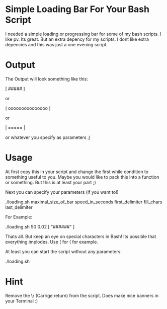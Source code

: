 Simple Loading Bar For Your Bash Script
=======================================

I needed a simple loading or progressing bar for some of my bash scripts. I like
pv. Its great. But an extra depency for my scripts. I dont like extra depencies
and this was just a one evening script. 


Output
=====

The Output will look something like this:

  [            #####       ]

or

  (  ooooooooooooooo                   )

or 

  |                      =====  |

or whatever you specify as parameters ;) 

Usage
=====

At first copy this in your script and change the first while condition to
something useful to you. Maybe you would like to pack this into a function or
something. But this is at least your part ;) 

Next you can specify your parameters (if you want to!)

  ./loading.sh maximal_size_of_bar speed_in_seconds first_delimiter fill_chars last_delimiter

For Example:

  ./loading.sh 50 0.02 [ "######" ]

Thats all. But keep an eye on special characters in Bash! Its possible that
everything implodes. Use \( for ( for example. 

At least you can start the script without any parameters:

  ./loading.sh

Hint
====

Remove the \r (Carrige return) from the script. Does make nice banners in your
Terminal :) 


